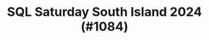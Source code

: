 ---
layout: event
title: "SQL Saturday South Island 2024 (#1084)"
subtitle: ""
tags: ["Christchurch", "South Island", "Australia", "physical", "2024", "Oceania"]
thumb: /assets/img/logos/Just_icon_Color_small.png
comments: false
data: SQLSat1084
---